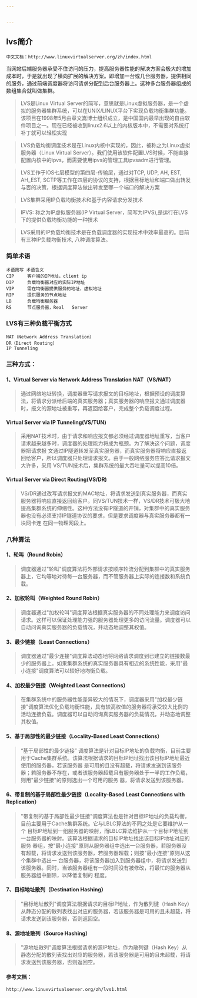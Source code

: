 ```yaml
---


---
```


<h2 id="lvs简介">lvs简介</h2>
<pre><code>中文文档：http://www.linuxvirtualserver.org/zh/index.html
</code></pre>
<p>当网站后端服务器承受不住访问的压力，提高服务器性能的解决方案会极大的增加成本时，于是就出现了横向扩展的解决方案。即增加一台或几台服务器，提供相同的服务，通过前端调度器将访问请求分配到后台服务器上。这种多台服务器组成的数组集合就叫做集群。</p>
<blockquote>
<p>LVS是Linux Virtual Server的简写，意思就是Linux虚拟服务器，是一个虚拟的服务器集群系统，可以在UNIX/LINUX平台下实现负载均衡集群功能。该项目在1998年5月由章文嵩博士组织成立，是中国国内最早出现的自由软件项目之一。现在已经被收到linux2.6以上的内核版本中，不需要对系统打补丁就可以轻松实现</p>
</blockquote>
<blockquote>
<p>LVS负载均衡调度技术是在Linux内核中实现的，因此，被称之为Linux虚拟服务器（Linux Virtual Server）。我们使用该软件配置LVS时候，不能直接配置内核中的ipvs，而需要使用ipvs的管理工具ipvsadm进行管理。</p>
</blockquote>
<blockquote>
<p>LVS工作于IOS七层模型的第四层-传输层，通过对TCP, UDP, AH, EST, AH_EST, SCTP等工作在四层的协议的支持，根据目标地址和端口做出转发与否的决策，根据调度算法做出转发至哪一个端口的解决方案</p>
</blockquote>
<blockquote>
<p>LVS集群采用IP负载均衡技术和基于内容请求分发技术</p>
</blockquote>
<blockquote>
<p>IPVS: 称之为IP虚拟服务器(IP Virtual Server，简写为IPVS),是运行在LVS下的提供负载均衡功能的一种技术</p>
</blockquote>
<blockquote>
<p>LVS采用的IP负载均衡技术是在负载调度器的实现技术中效率最高的。目前有三种IP负载均衡技术, 八种调度算法。</p>
</blockquote>
<h3 id="简单术语">简单术语</h3>
<pre><code>术语简写	术语含义
CIP		客户端的IP地址，client ip
DIP		负载均衡器对应的实际IP地址
VIP		需在均衡器提供服务的地址，虚拟地址
RIP		提供服务的节点地址
LB		负载均衡服务器
RS		节点服务器，Real   Server
</code></pre>
<h3 id="lvs有三种负载平衡方式">LVS有三种负载平衡方式</h3>
<pre><code>NAT（Network Address Translation）
DR（Direct Routing）
IP Tunneling
</code></pre>
<h3 id="三种方式：">三种方式：</h3>
<h4 id="、virtual-server-via-network-address-translation-nat（vsnat）">1、Virtual Server via Network Address Translation NAT（VS/NAT）</h4>
<blockquote>
<p>通过网络地址转换，调度器重写请求报文的目标地址，根据预设的调度算法，将请求分派给后端的真实服务器；真实服务器的响应报文通过调度器时，报文的源地址被重写，再返回给客户，完成整个负载调度过程。</p>
</blockquote>
<h4 id="virtual-server-via-ip-tunnelingvstun">Virtual Server via IP Tunneling(VS/TUN)</h4>
<blockquote>
<p>采用NAT技术时，由于请求和响应报文都必须经过调度器地址重写，当客户请求越来越多时，调度器的处理能力将成为瓶颈。为了解决这个问题，调度器把请求报 文通过IP隧道转发至真实服务器，而真实服务器将响应直接返回给客户，所以调度器只处理请求报文。由于一般网络服务应答比请求报文大许多，采用 VS/TUN技术后，集群系统的最大吞吐量可以提高10倍。</p>
</blockquote>
<h4 id="virtual-server-via-direct-routingvsdr">Virtual Server via Direct Routing(VS/DR)</h4>
<blockquote>
<p>VS/DR通过改写请求报文的MAC地址，将请求发送到真实服务器，而真实服务器将响应直接返回给客户。同VS/TUN技术一样，VS/DR技术可极大地 提高集群系统的伸缩性。这种方法没有IP隧道的开销，对集群中的真实服务器也没有必须支持IP隧道协议的要求，但是要求调度器与真实服务器都有一块网卡连 在同一物理网段上。</p>
</blockquote>
<h3 id="八种算法">八种算法</h3>
<h4 id="、轮叫（round-robin）">1、轮叫（Round Robin）</h4>
<blockquote>
<p>调度器通过"轮叫"调度算法将外部请求按顺序轮流分配到集群中的真实服务器上，它均等地对待每一台服务器，而不管服务器上实际的连接数和系统负载。</p>
</blockquote>
<h4 id="、加权轮叫（weighted-round-robin）">2、加权轮叫（Weighted Round Robin）</h4>
<blockquote>
<p>调度器通过"加权轮叫"调度算法根据真实服务器的不同处理能力来调度访问请求。这样可以保证处理能力强的服务器处理更多的访问流量。调度器可以自动问询真实服务器的负载情况，并动态地调整其权值。</p>
</blockquote>
<h4 id="、最少链接（least-connections）">3、最少链接（Least Connections）</h4>
<blockquote>
<p>调度器通过"最少连接"调度算法动态地将网络请求调度到已建立的链接数最少的服务器上。如果集群系统的真实服务器具有相近的系统性能，采用"最小连接"调度算法可以较好地均衡负载。</p>
</blockquote>
<h4 id="、加权最少链接（weighted-least-connections）">4、加权最少链接（Weighted Least Connections）</h4>
<blockquote>
<p>在集群系统中的服务器性能差异较大的情况下，调度器采用"加权最少链接"调度算法优化负载均衡性能，具有较高权值的服务器将承受较大比例的活动连接负载。调度器可以自动问询真实服务器的负载情况，并动态地调整其权值。</p>
</blockquote>
<h4 id="、基于局部性的最少链接（locality-based-least-connections）">5、基于局部性的最少链接（Locality-Based Least Connections）</h4>
<blockquote>
<p>“基于局部性的最少链接” 调度算法是针对目标IP地址的负载均衡，目前主要用于Cache集群系统。该算法根据请求的目标IP地址找出该目标IP地址最近使用的服务器，若该服务器 是可用的且没有超载，将请求发送到该服务器；若服务器不存在，或者该服务器超载且有服务器处于一半的工作负载，则用"最少链接"的原则选出一个可用的服务 器，将请求发送到该服务器。</p>
</blockquote>
<h4 id="、带复制的基于局部性最少链接（locality-based-least-connections-with-replication）">6、带复制的基于局部性最少链接（Locality-Based Least Connections with Replication）</h4>
<blockquote>
<p>"带复制的基于局部性最少链接"调度算法也是针对目标IP地址的负载均衡，目前主要用于Cache集群系统。它与LBLC算法的不同之处是它要维护从一个 目标IP地址到一组服务器的映射，而LBLC算法维护从一个目标IP地址到一台服务器的映射。该算法根据请求的目标IP地址找出该目标IP地址对应的服务 器组，按"最小连接"原则从服务器组中选出一台服务器，若服务器没有超载，将请求发送到该服务器，若服务器超载；则按"最小连接"原则从这个集群中选出一 台服务器，将该服务器加入到服务器组中，将请求发送到该服务器。同时，当该服务器组有一段时间没有被修改，将最忙的服务器从服务器组中删除，以降低复制的 程度。</p>
</blockquote>
<h4 id="、目标地址散列（destination-hashing）">7、目标地址散列（Destination Hashing）</h4>
<blockquote>
<p>"目标地址散列"调度算法根据请求的目标IP地址，作为散列键（Hash Key）从静态分配的散列表找出对应的服务器，若该服务器是可用的且未超载，将请求发送到该服务器，否则返回空。</p>
</blockquote>
<h4 id="、源地址散列（source-hashing）">8、源地址散列（Source Hashing）</h4>
<blockquote>
<p>"源地址散列"调度算法根据请求的源IP地址，作为散列键（Hash Key）从静态分配的散列表找出对应的服务器，若该服务器是可用的且未超载，将请求发送到该服务器，否则返回空。</p>
</blockquote>
<h4 id="参考文档：">参考文档：</h4>
<pre><code>http://www.linuxvirtualserver.org/zh/lvs1.html
</code></pre>

